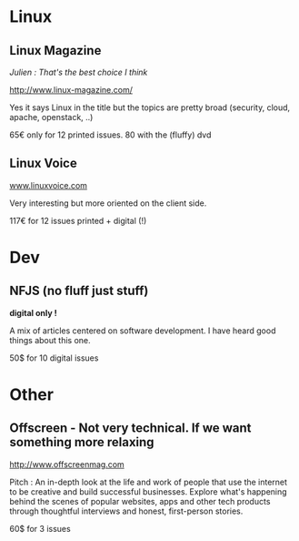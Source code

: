 # Linux 

## Linux Magazine

*Julien : That's the best choice I think*

http://www.linux-magazine.com/

Yes it says Linux in the title but the topics are pretty broad (security, cloud, apache, openstack, ..)

65€ only for 12 printed issues. 80 with the (fluffy) dvd

## Linux Voice

www.linuxvoice.com

Very interesting but more oriented on the client side. 

117€ for 12 issues printed + digital (!)

# Dev

## NFJS (no fluff just stuff)

**digital only !**

A mix of articles centered on software development. I have heard good things about this one.

50$ for 10 digital issues

# Other

## Offscreen - Not very technical. If we want something more relaxing 

http://www.offscreenmag.com

Pitch : An in-depth look at the life and work of people that use the internet to be creative and build successful businesses. Explore what's happening behind the scenes of popular websites, apps and other tech products through thoughtful interviews and honest, first-person stories.

60$ for 3 issues
